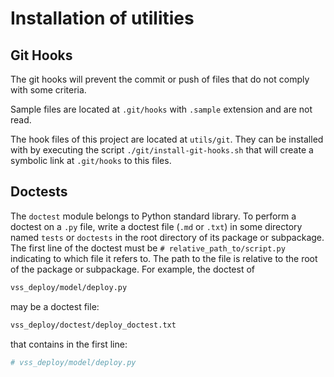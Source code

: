 # Installation of utilities

## Git Hooks

The git hooks will prevent the commit or push of files that do not comply
with some criteria.

Sample files are located at `.git/hooks` with `.sample` extension and are not
read.

The hook files of this project are located at `utils/git`. They
can be installed with by executing the script `./git/install-git-hooks.sh`
that will create a symbolic link at `.git/hooks` to this files.

## Doctests

The `doctest` module belongs to Python standard library. To perform a doctest
on a `.py` file, write a doctest file (`.md` or `.txt`) in some directory named
`tests` or `doctests` in the root directory of its package or subpackage. The
first line of the doctest must be `# relative_path_to/script.py` indicating to
which file it refers to. The path to the file is relative to the root of the
package or subpackage. For example, the doctest of
```bash
vss_deploy/model/deploy.py
```
may be a doctest file:
```bash
vss_deploy/doctest/deploy_doctest.txt
```
that contains in the first line:
```bash
# vss_deploy/model/deploy.py
```
